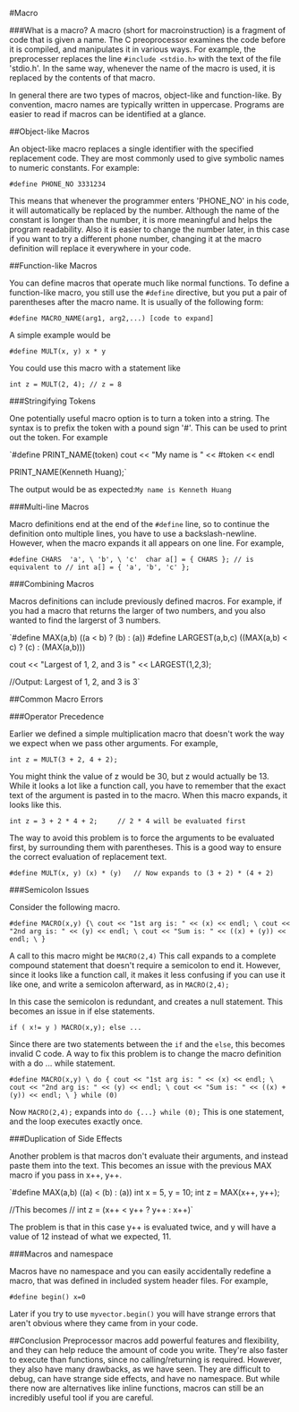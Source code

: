 #Macro

###What is a macro?
A macro (short for macroinstruction) is a fragment of code that is given a name. The C preoprocessor examines the code before it is compiled, and manipulates it in various ways. For example, the preprocesser replaces the line `#include <stdio.h>` with the text of the file 'stdio.h'. In the same way, whenever the name of the macro is used, it is replaced by the contents of that macro. 

In general there are two types of macros, object-like and function-like. By convention, macro names are typically written in uppercase. Programs are easier to read if macros can be identified at a glance.

##Object-like Macros

An object-like macro replaces a single identifier with the specified replacement code.
They are most commonly used to give symbolic names to numeric constants. For example: 

`#define PHONE_NO 3331234`

This means that whenever the programmer enters 'PHONE_NO' in his code, it will automatically be replaced by the number. Although the name of the constant is longer than the number, it is more meaningful and helps the program readability. Also it is easier to change the number later, in this case if you want to try a different phone number, changing it at the macro definition will replace it everywhere in your code.

##Function-like Macros

You can define macros that operate much like normal functions. To define a function-like macro, you still use the `#define` directive, but you put a pair of parentheses after the macro name.
It is usually of the following form:

`#define MACRO_NAME(arg1, arg2,...) [code to expand]`

A simple example would be

`#define MULT(x, y) x * y`

You could use this macro with a statement like

`int z = MULT(2, 4); // z = 8`


###Stringifying Tokens

One potentially useful macro option is to turn a token into a string. The syntax is to prefix the token with a pound sign '#'. This can be used to print out the token. For example

`#define PRINT_NAME(token) cout << "My name is " << #token << endl

PRINT_NAME(Kenneth Huang);`

The output would be as expected:`My name is Kenneth Huang`

###Multi-line Macros

Macro definitions end at the end of the `#define` line, so to continue the definition onto multiple lines, you have to use a backslash-newline. However, when the macro expands it all appears on one line. For example,

`#define CHARS  'a', \
                'b', \
                'c' 
char a[] = { CHARS }; // is equivalent to
// int a[] = { 'a', 'b', 'c' };`

###Combining Macros

Macros definitions can include previously defined macros. For example, if you had a macro that returns the larger of two numbers, and you also wanted to find the largerst of 3 numbers.

`#define MAX(a,b)           ((a < b) ? (b) : (a))
 #define LARGEST(a,b,c)     ((MAX(a,b) < c) ? (c) : (MAX(a,b)))

 cout << "Largest of 1, 2, and 3 is " << LARGEST(1,2,3);
 
 //Output: Largest of 1, 2, and 3 is 3`

##Common Macro Errors

###Operator Precedence

Earlier we defined a simple multiplication macro that doesn't work the way we expect when we pass other arguments. For example,

`int z = MULT(3 + 2, 4 + 2);`

You might think the value of z would be 30, but z would actually be 13. While it looks a lot like a function call, you have to remember that the exact text of the argument is pasted in to the macro. When this macro expands, it looks like this.

`int z = 3 + 2 * 4 + 2;     // 2 * 4 will be evaluated first`

The way to avoid this problem is to force the arguments to be evaluated first, by surrounding them with parentheses. This is a good way to ensure the correct evaluation of replacement text.

`#define MULT(x, y) (x) * (y)   // Now expands to (3 + 2) * (4 + 2)`

###Semicolon Issues

Consider the following macro.

`#define MACRO(x,y) {\
    cout << "1st arg is: " << (x) << endl; \
    cout << "2nd arg is: " << (y) << endl; \
    cout << "Sum is: " << ((x) + (y)) << endl; \
}`

A call to this macro might be `MACRO(2,4)` This call expands to a complete compound statement that doesn't require a semicolon to end it. However, since it looks like a function call, it makes it less confusing if you can use it like one, and write a semicolon afterward, as in `MACRO(2,4);`

In this case the semicolon is redundant, and creates a null statement. This becomes an issue in if else statements.

`if ( x!= y )
    MACRO(x,y);
else ... `

Since there are two statements between the `if` and the `else`, this becomes invalid C code. A way to fix this problem is to change the macro definition with a do ... while statement.

`#define MACRO(x,y) \
do { cout << "1st arg is: " << (x) << endl; \
    cout << "2nd arg is: " << (y) << endl; \
    cout << "Sum is: " << ((x) + (y)) << endl; \
} while (0)`

Now `MACRO(2,4);` expands into `do {...} while (0);` This is one statement, and the loop executes exactly once.

###Duplication of Side Effects

Another problem is that macros don't evaluate their arguments, and instead paste them into the text. This becomes an issue with the previous MAX macro if you pass in x++, y++.

`#define MAX(a,b) ((a) < (b) : (a))
int x = 5, y = 10;
int z = MAX(x++, y++);

//This becomes
// int z = (x++ < y++ ? y++ : x++)`

The problem is that in this case y++ is evaluated twice, and y will have a value of 12 instead of what we expected, 11.

###Macros and namespace

Macros have no namespace and you can easily accidentally redefine a macro, that was defined in included system header files. For example,

`#define begin() x=0` 

Later if you try to use `myvector.begin()` you will have strange errors that aren't obvious where they came from in your code.

##Conclusion
Preprocessor macros add powerful features and flexibility, and they can help reduce the amount of code you write. They're also faster to execute than functions, since no calling/returning is required. However, they also have many drawbacks, as we have seen. They are difficult to debug, can have strange side effects, and have no namespace. But while there now are alternatives like inline functions, macros can still be an incredibly useful tool if you are careful.
